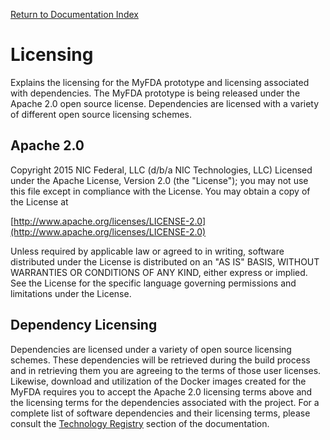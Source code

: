 [Return to Documentation Index](README.md)

Licensing
=========

Explains the licensing for the MyFDA prototype and licensing associated with dependencies.  The MyFDA 
prototype is being released under the Apache 2.0 open source license.  Dependencies are licensed with a 
variety of different open source licensing schemes.

Apache 2.0
----------

Copyright 2015 NIC Federal, LLC (d/b/a NIC Technologies, LLC)
Licensed under the Apache License, Version 2.0 (the "License");
you may not use this file except in compliance with the License.
You may obtain a copy of the License at

[http://www.apache.org/licenses/LICENSE-2.0](http://www.apache.org/licenses/LICENSE-2.0)

Unless required by applicable law or agreed to in writing, software
distributed under the License is distributed on an "AS IS" BASIS,
WITHOUT WARRANTIES OR CONDITIONS OF ANY KIND, either express or implied.
See the License for the specific language governing permissions and
limitations under the License.

Dependency Licensing
--------------------
Dependencies are licensed under a variety of open source licensing schemes.  These dependencies will be 
retrieved during the build process and in retrieving them you are agreeing to the terms of those user 
licenses.  Likewise, download and utilization of the Docker images created for the MyFDA requires you to 
accept the Apache 2.0 licensing terms above and the licensing terms for the dependencies associated with the 
project.  For a complete list of software dependencies and their licensing terms, please consult the 
[Technology Registry](Technology%20Registry.md) section of the documentation.
